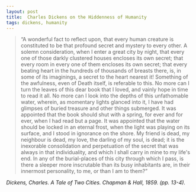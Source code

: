 ```yaml
---
layout: post
title:  Charles Dickens on the Hiddenness of Humanity
tags: dickens, humanity
---
```


> “A wonderful fact to reflect upon, that every human creature is constituted to be that profound secret and mystery to every other. A solemn consideration, when I enter a great city by night, that every one of those darkly clustered houses encloses its own secret; that every room in every one of them encloses its own secret; that every beating heart in the hundreds of thousands of breasts there, is, in some of its imaginings, a secret to the heart nearest it! Something of the awfulness, even of Death itself, is referable to this. No more can I turn the leaves of this dear book that I loved, and vainly hope in time to read it all. No more can I look into the depths of this unfathomable water, wherein, as momentary lights glanced into it, I have had glimpses of buried treasure and other things submerged. It was appointed that the book should shut with a spring, for ever and for ever, when I had read but a page. It was appointed that the water should be locked in an eternal frost, when the light was playing on its surface, and I stood in ignorance on the shore. My friend is dead, my neighbour is dead, my love, the darling of my soul, is dead; it is the inexorable consolidation and perpetuation of the secret that was always in that individuality, and which I shall carry in mine to my life's end. In any of the burial-places of this city through which I pass, is there a sleeper more inscrutable than its busy inhabitants are, in their innermost personality, to me, or than I am to them?”

*Dickens, Charles. A Tale of Two Cities. Chapman & Hall, 1859. (pp. 13-4).*
